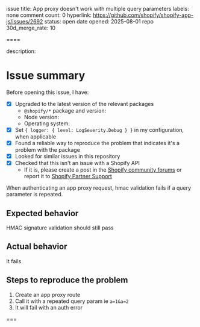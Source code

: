 issue title: App proxy doesn't work with multiple query parameters
labels: none
comment count: 0
hyperlink: https://github.com/shopify/shopify-app-js/issues/2692
status: open
date opened: 2025-08-01
repo 30d_merge_rate: 10

====

description:
# Issue summary

Before opening this issue, I have:

- [x] Upgraded to the latest version of the relevant packages
  - `@shopify/*` package and version:
  - Node version:
  - Operating system:
- [x] Set `{ logger: { level: LogSeverity.Debug } }` in my configuration, when applicable
- [x] Found a reliable way to reproduce the problem that indicates it's a problem with the package
- [x] Looked for similar issues in this repository
- [x] Checked that this isn't an issue with a Shopify API
  - If it is, please create a post in the [Shopify community forums](https://community.shopify.com/c/partners-and-developers/ct-p/appdev) or report it to [Shopify Partner Support](https://help.shopify.com/en/support/partners/org-select)

When authenticating an app proxy request, hmac validation fails if a query parameter is repeated.

## Expected behavior

HMAC signature validation should still pass

## Actual behavior

It fails

## Steps to reproduce the problem

1. Create an app proxy route
1. Call it with a repeated query param ie `a=1&a=2`
1. It will fail with an auth error


===
